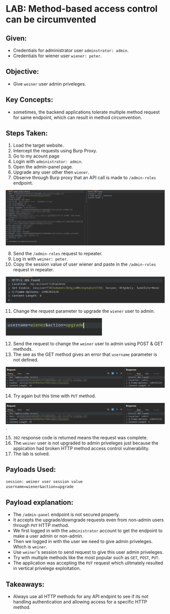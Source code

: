 # LAB: Method-based access control can be circumvented

## Given:

- Credentials for administrator user `adminstrator: admin`.
- Credentials for wiener user `wiener: peter`.

## Objective:

- Give `weiner` user admin priveleges.

## Key Concepts:

- sometimes, the backend applications tolerate multiple method request for same endpoint, which can result in method circumvention.

## Steps Taken:

1. Load the target website.
2. Intercept the requests using Burp Proxy.
3. Go to my acount page
4. Login with `administrator: admin`.
5. Open the admin-panel page.
6. Upgrade any user other then `wiener`.
7. Observe through Burp proxy that an API call is made to `/admin-roles` endpoint.

![](./Images/admin-roles.png)

8. Send the `/admin-roles` request to repeater.
9. Log in with `weiner: peter`.
10. Copy the session value of user wiener and paste in the `/admin-roles` request in repeater.

![](./Images/set-cookie%20for%20wiener%20user.png)

11. Change the request parameter to upgrade the `wiener` user to admin.

![](./Images/upgrade%20wiener%20payload.png)

12. Send the request to change the `weiner` user to admin using POST & GET methods.
13. The see as the GET method gives an error that `username` parameter is not defined.

![](./Images/admin-roles%20with%20PUT%20request.png)

14. Try again but this time with `PUT` method.

![](./Images/admin-roles%20with%20PUT%20request.png).

15. `302` response code is returned means the request was complete.
16. The `weiner` user is not upgraded to admin priveleges just because the appication had broken HTTP method access control vulnerability.
17. The lab is solved.

## Payloads Used:

```http
session: weiner user session value
username=wiener&action=upgrade
```

## Payload explanation:

- The `/admin-panel` endpoint is not secured properly.
- It accepts the upgrade/downgrade requests even from non-admin users through `PUT` HTTP method.
- We first logged in with the `administrator` account to get the endpoint to make a user admin or non-admin.
- Then we logged in with the user we need to give admin priveleges. Which is `weiner`.
- Use `weiner`'s session to send request to give this user admin priveleges.
- Try with multiple methods like the most popular such as `GET`, `POST`, `PUT`.
- The application was accepting the `PUT` request which ulitmately resulted in vertical privelege exploitation.

## Takeaways:

- Always use all HTTP methods for any API endpint to see if its not handling authentication and allowing access for a specific HTTP method.
